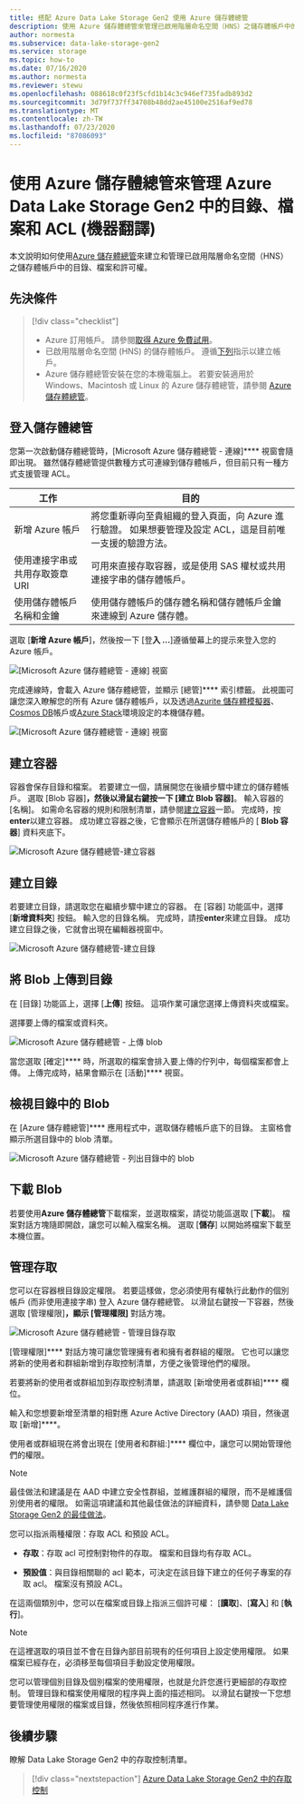 ```yaml
---
title: 搭配 Azure Data Lake Storage Gen2 使用 Azure 儲存體總管
description: 使用 Azure 儲存體總管來管理已啟用階層命名空間（HNS）之儲存體帳戶中的目錄和檔案和目錄存取控制清單（ACL）。
author: normesta
ms.subservice: data-lake-storage-gen2
ms.service: storage
ms.topic: how-to
ms.date: 07/16/2020
ms.author: normesta
ms.reviewer: stewu
ms.openlocfilehash: 088618c0f23f5cfd1b14c3c946ef735fadb893d2
ms.sourcegitcommit: 3d79f737ff34708b48dd2ae45100e2516af9ed78
ms.translationtype: MT
ms.contentlocale: zh-TW
ms.lasthandoff: 07/23/2020
ms.locfileid: "87086093"
---
```

# <a name="use-azure-storage-explorer-to-manage-directories-files-and-acls-in-azure-data-lake-storage-gen2"></a>使用 Azure 儲存體總管來管理 Azure Data Lake Storage Gen2 中的目錄、檔案和 ACL (機器翻譯)

本文說明如何使用[Azure 儲存體總管](https://azure.microsoft.com/features/storage-explorer/)來建立和管理已啟用階層命名空間（HNS）之儲存體帳戶中的目錄、檔案和許可權。

## <a name="prerequisites"></a>先決條件

> [!div class="checklist"]
> * Azure 訂用帳戶。 請參閱[取得 Azure 免費試用](https://azure.microsoft.com/pricing/free-trial/)。
> * 已啟用階層命名空間 (HNS) 的儲存體帳戶。 遵循[下列](data-lake-storage-quickstart-create-account.md)指示以建立帳戶。
> * Azure 儲存體總管安裝在您的本機電腦上。 若要安裝適用於 Windows、Macintosh 或 Linux 的 Azure 儲存體總管，請參閱 [Azure 儲存體總管](https://azure.microsoft.com/features/storage-explorer/)。

## <a name="sign-in-to-storage-explorer"></a>登入儲存體總管

您第一次啟動儲存體總管時，[Microsoft Azure 儲存體總管 - 連線]**** 視窗會隨即出現。 雖然儲存體總管提供數種方式可連線到儲存體帳戶，但目前只有一種方式支援管理 ACL。

|工作|目的|
|---|---|
|新增 Azure 帳戶 | 將您重新導向至貴組織的登入頁面，向 Azure 進行驗證。 如果想要管理及設定 ACL，這是目前唯一支援的驗證方法。|
|使用連接字串或共用存取簽章 URI | 可用來直接存取容器，或是使用 SAS 權杖或共用連接字串的儲存體帳戶。 |
|使用儲存體帳戶名稱和金鑰| 使用儲存體帳戶的儲存體名稱和儲存體帳戶金鑰來連線到 Azure 儲存體。|

選取 [**新增 Azure 帳戶**]，然後按一下 [登**入 ...**]遵循螢幕上的提示來登入您的 Azure 帳戶。

![[Microsoft Azure 儲存體總管 - 連線] 視窗](media/storage-quickstart-blobs-storage-explorer/connect.png)

完成連線時，會載入 Azure 儲存體總管，並顯示 [總管]**** 索引標籤。 此視圖可讓您深入瞭解您的所有 Azure 儲存體帳戶，以及透過[Azurite 儲存體模擬器](../common/storage-use-azurite.md?toc=%2fazure%2fstorage%2fblobs%2ftoc.json)、 [Cosmos DB](../../cosmos-db/storage-explorer.md?toc=%2fazure%2fstorage%2fblobs%2ftoc.json)帳戶或[Azure Stack](/azure-stack/user/azure-stack-storage-connect-se?toc=%2fazure%2fstorage%2fblobs%2ftoc.json)環境設定的本機儲存體。

![[Microsoft Azure 儲存體總管 - 連線] 視窗](media/storage-quickstart-blobs-storage-explorer/mainpage.png)

## <a name="create-a-container"></a>建立容器

容器會保存目錄和檔案。 若要建立一個，請展開您在後續步驟中建立的儲存體帳戶。 選取 [Blob 容器]****，然後以滑鼠右鍵按一下 [建立 Blob 容器]****。 輸入容器的 [名稱]。 如需命名容器的規則和限制清單，請參閱[建立容器](storage-quickstart-blobs-dotnet.md#create-a-container)一節。 完成時，按**enter**以建立容器。 成功建立容器之後，它會顯示在所選儲存體帳戶的 [ **Blob 容器**] 資料夾底下。

![Microsoft Azure 儲存體總管-建立容器](media/data-lake-storage-explorer/creating-a-filesystem.png)

## <a name="create-a-directory"></a>建立目錄

若要建立目錄，請選取您在繼續步驟中建立的容器。 在 [容器] 功能區中，選擇 [**新增資料夾**] 按鈕。 輸入您的目錄名稱。 完成時，請按**enter**來建立目錄。 成功建立目錄之後，它就會出現在編輯器視窗中。

![Microsoft Azure 儲存體總管-建立目錄](media/data-lake-storage-explorer/creating-a-directory.png)

## <a name="upload-blobs-to-the-directory"></a>將 Blob 上傳到目錄

在 [目錄] 功能區上，選擇 [**上傳**] 按鈕。 這項作業可讓您選擇上傳資料夾或檔案。

選擇要上傳的檔案或資料夾。

![Microsoft Azure 儲存體總管 - 上傳 blob](media/data-lake-storage-explorer/upload-file.png)

當您選取 [確定]**** 時，所選取的檔案會排入要上傳的佇列中，每個檔案都會上傳。 上傳完成時，結果會顯示在 [活動]**** 視窗。

## <a name="view-blobs-in-a-directory"></a>檢視目錄中的 Blob

在 [Azure 儲存體總管]**** 應用程式中，選取儲存體帳戶底下的目錄。 主窗格會顯示所選目錄中的 blob 清單。

![Microsoft Azure 儲存體總管 - 列出目錄中的 blob](media/data-lake-storage-explorer/list-files.png)

## <a name="download-blobs"></a>下載 Blob

若要使用**Azure 儲存體總管**下載檔案，並選取檔案，請從功能區選取 [**下載**]。 檔案對話方塊隨即開啟，讓您可以輸入檔案名稱。 選取 [**儲存**] 以開始將檔案下載至本機位置。

## <a name="managing-access"></a>管理存取

您可以在容器根目錄設定權限。 若要這樣做，您必須使用有權執行此動作的個別帳戶 (而非使用連接字串) 登入 Azure 儲存體總管。 以滑鼠右鍵按一下容器，然後選取 [管理權限]****，顯示 [管理權限]**** 對話方塊。

![Microsoft Azure 儲存體總管 - 管理目錄存取](media/storage-quickstart-blobs-storage-Explorer/manageperms.png)

[管理權限]**** 對話方塊可讓您管理擁有者和擁有者群組的權限。 它也可以讓您將新的使用者和群組新增到存取控制清單，方便之後管理他們的權限。

若要將新的使用者或群組加到存取控制清單，請選取 [新增使用者或群組]**** 欄位。

輸入和您想要新增至清單的相對應 Azure Active Directory (AAD) 項目，然後選取 [新增]****。

使用者或群組現在將會出現在 [使用者和群組:]**** 欄位中，讓您可以開始管理他們的權限。

> [!NOTE]
> 最佳做法和建議是在 AAD 中建立安全性群組，並維護群組的權限，而不是維護個別使用者的權限。 如需這項建議和其他最佳做法的詳細資料，請參閱 [Data Lake Storage Gen2 的最佳做法](data-lake-storage-best-practices.md)。

您可以指派兩種權限：存取 ACL 和預設 ACL。

* **存取**：存取 acl 可控制對物件的存取。 檔案和目錄均有存取 ACL。

* **預設值**：與目錄相關聯的 acl 範本，可決定在該目錄下建立的任何子專案的存取 acl。 檔案沒有預設 ACL。

在這兩個類別中，您可以在檔案或目錄上指派三個許可權： [**讀取**]、[**寫入**] 和 [**執行**]。

>[!NOTE]
> 在這裡選取的項目並不會在目錄內部目前現有的任何項目上設定使用權限。 如果檔案已經存在，必須移至每個項目手動設定使用權限。

您可以管理個別目錄及個別檔案的使用權限，也就是允許您進行更細部的存取控制。 管理目錄和檔案使用權限的程序與上面的描述相同。 以滑鼠右鍵按一下您想要管理使用權限的檔案或目錄，然後依照相同程序進行作業。

## <a name="next-steps"></a>後續步驟

瞭解 Data Lake Storage Gen2 中的存取控制清單。

> [!div class="nextstepaction"]
> [Azure Data Lake Storage Gen2 中的存取控制](https://docs.microsoft.com/azure/storage/blobs/data-lake-storage-access-control)
